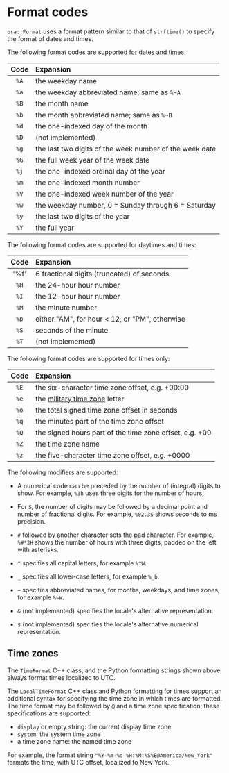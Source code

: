 # Format codes

`ora::Format` uses a format pattern similar to that of `strftime()` to specify
the format of dates and times.

The following format codes are supported for dates and times:

| Code | Expansion |
|:----:|:----------|
| `%A` | the weekday name |
| `%a` | the weekday abbreviated name; same as `%~A` |
| `%B` | the month name |
| `%b` | the month abbreviated name; same as `%~B` |
| `%d` | the one-indexed day of the month |
| `%D` | (not implemented) |
| `%g` | the last two digits of the week number of the week date |
| `%G` | the full week year of the week date |
| `%j` | the one-indexed ordinal day of the year |
| `%m` | the one-indexed month number |
| `%V` | the one-indexed week number of the year |
| `%w` | the weekday number, 0 = Sunday through 6 = Saturday |
| `%y` | the last two digits of the year |
| `%Y` | the full year |

The following format codes are supported for daytimes and times:

| Code | Expansion |
|:----:|:----------|
| '%f' | 6 fractional digits (truncated) of seconds |
| `%H` | the 24-hour hour number |
| `%I` | the 12-hour hour number |
| `%M` | the minute number |
| `%p` | either "AM", for hour < 12, or "PM", otherwise |
| `%S` | seconds of the minute |
| `%T` | (not implemented) |

The following format codes are supported for times only:

| Code | Expansion |
|:----:|:----------|
| `%E` | the six-character time zone offset, e.g. +00:00 |
| `%e` | the [military time zone](https://en.wikipedia.org/wiki/List_of_military_time_zones) letter |
| `%o` | the total signed time zone offset in seconds |
| `%q` | the minutes part of the time zone offset |
| `%Q` | the signed hours part of the time zone offset, e.g. +00 |
| `%Z` | the time zone name |
| `%z` | the five-character time zone offset, e.g. +0000 |

The following modifiers are supported:

- A numerical code can be preceded by the number of (integral) digits to show.
  For example, `%3h` uses three digits for the number of hours,

- For `S`, the number of digits may be followed by a decimal point and number
  of fractional digits.  For example, `%02.3S` shows seconds to ms precision.

- `#` followed by another character sets the pad character.  For example,
  `%#*3H` shows the number of hours with three digits, padded on the left with
  asterisks.

- `^` specifies all capital letters, for example `%^W`.

- `_` specifies all lower-case letters, for example `%_b`.

- `~` specifies abbreviated names, for months, weekdays, and time zones, for
   example `%~W`.

- `&` (not implemented) specifies the locale's alternative representation.

- `$` (not implemented) specifies the locale's alternative numerical
  representation.


## Time zones

The `TimeFormat` C++ class, and the Python formatting strings shown above,
always format times localized to UTC.

The `LocalTimeFormat` C++ class and Python formatting for times support an
additional syntax for specifying the time zone in which times are formatted.
The time format may be followed by `@` and a time zone specification; these
specifications are supported:

- `display` or empty string: the current display time zone
- `system`: the system time zone
- a time zone name: the named time zone

For example, the format string `"%Y-%m-%d %H:%M:%S%E@America/New_York"` formats
the time, with UTC offset, localized to New York.

